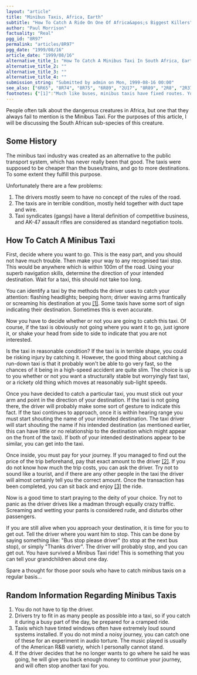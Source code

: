 ```yaml
---
layout: "article"
title: "Minibus Taxis, Africa, Earth"
subtitle: "How To Catch A Ride On One Of Africa&apos;s Biggest Killers"
author: "Paul Morrison"
factuality: "Real"
pgg_id: "8R97"
permalink: "articles/8R97"
pgg_date: "1999/08/16"
article_date: "1999/08/16"
alternative_title_1: "How To Catch A Minibus Taxi In South Africa, Earth"
alternative_title_2: ""
alternative_title_3: ""
alternative_title_4: ""
submission_string: "Submitted by admin on Mon, 1999-08-16 00:00"
see_also: ["6R65", "8R74", "8R75", "6R89", "2U17", "8R89", "2R8", "2R37", "2R68", "6S19"]
footnotes: {"[1]":"Much like buses, minibus taxis have fixed routes. You do not catch a taxi and tell it where to go, you catch a taxi that is already going where you want to go.","[2]":"Sometimes the driver has an assistant who sits in the taxi and collects fares, opens doors, and that sort of thing. If there is an assistant, pay your money to him.","[3]":"For varying definitions of \"enjoy\"."}
---
```

<div>
<p>People often talk about the dangerous creatures in Africa, but one that they always fail to mention is the Minibus Taxi. For the purposes of this article, I will be discussing the South African sub-species of this creature.</p>
<h2>Some History</h2>
<p>The minibus taxi industry was created as an alternative to the public transport system, which has never really been that good. The taxis were supposed to be cheaper than the buses/trains, and go to more destinations. To some extent they fulfill this purpose.</p>
<p>Unfortunately there are a few problems:</p>
<ol>
<li value="1">The drivers mostly seem to have no concept of the rules of the road.</li>
<li value="2">The taxis are in terrible condition, mostly held together with duct tape and wire.</li>
<li value="3">Taxi syndicates (gangs) have a literal definition of competitive business, and AK-47 assault rifles are considered as standard negotiation tools.</li>
</ol>
<h2>How To Catch A Minibus Taxi</h2>
<p>First, decide where you want to go. This is the easy part, and you should not have much trouble. Then make your way to any recognised taxi stop. This would be anywhere which is within 100m of the road. Using your superb navigation skills, determine the direction of your intended destination. Wait for a taxi, this should not take too long.</p>
<p>You can identify a taxi by the methods the driver uses to catch your attention: flashing headlights; beeping horn; driver waving arms frantically or screaming his destination at you <a href="#footnotes.1" class="footnote-link">[1]</a>. Some taxis have some sort of sign indicating their destination. Sometimes this is even accurate.</p>
<p>Now you have to decide whether or not you are going to catch this taxi. Of course, if the taxi is obviously not going where you want it to go, just ignore it, or shake your head from side to side to indicate that you are not interested.</p>
<p>Is the taxi in reasonable condition? If the taxi is in terrible shape, you could be risking injury by catching it. However, the good thing about catching a run-down taxi is that it probably won't be able to go very fast, so the chances of it being in a high-speed accident are quite slim. The choice is up to you whether or not you want a structurally stable but worryingly fast taxi, or a rickety old thing which moves at reasonably sub-light speeds.</p>
<p>Once you have decided to catch a particular taxi, you must stick out your arm and point in the direction of your destination. If the taxi is not going there, the driver will probably make some sort of gesture to indicate this fact. If the taxi continues to approach, once it is within hearing range you must start shouting the name of your intended destination. The taxi driver will start shouting the name if <em>his</em> intended destination (as mentioned earlier, this can have little or no relationship to the destination which might appear on the front of the taxi). If both of your intended destinations appear to be similar, you can get into the taxi.</p>
<p>Once inside, you must pay for your journey. If you managed to find out the price of the trip beforehand, pay that exact amount to the driver <a href="#footnotes.2" class="footnote-link">[2]</a>. If you do not know how much the trip costs, you can ask the driver. Try not to sound like a tourist, and if there are any other people in the taxi the driver will almost certainly tell you the correct amount. Once the transaction has been completed, you can sit back and enjoy <a href="#footnotes.3" class="footnote-link">[3]</a> the ride.</p>
<p>Now is a good time to start praying to the deity of your choice. Try not to panic as the driver drives like a madman through equally crazy traffic. Screaming and wetting your pants is considered rude, and disturbs other passengers.</p>
<p>If you are still alive when you approach your destination, it is time for you to get out. Tell the driver where you want him to stop. This can be done by saying something like: "Bus stop please driver" (to stop at the next bus stop), or simply "Thanks driver". The driver will probably stop, and you can get out. You have survived a Minibus Taxi ride! This is something that you can tell your grandchildren about one day.</p>
<p>Spare a thought for those poor souls who have to catch minibus taxis on a regular basis...</p>
<h2>Random Information Regarding Minibus Taxis</h2>
<ol>
<li value="1">You do not have to tip the driver.</li>
<li value="2">Drivers try to fit in as many people as possible into a taxi, so if you catch it during a busy part of the day, be prepared for a cramped ride.</li>
<li value="3">Taxis which have tinted windows often have extremely loud sound systems installed. If you do not mind a noisy journey, you can catch one of these for an experiment in audio torture. The music played is usually of the American R&amp;B variety, which I personally cannot stand.</li>
<li value="4">If the driver decides that he no longer wants to go where he said he was going, he will give you back enough money to continue your journey, and will often stop another taxi for you.</li>
</ol>
</div>
